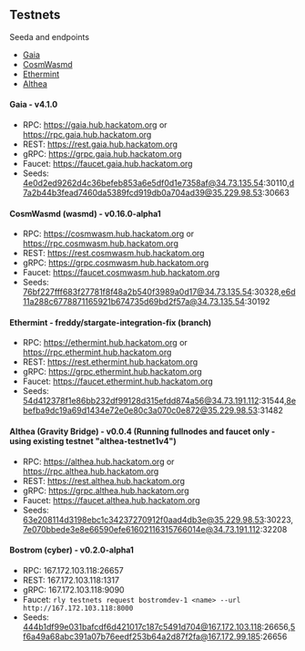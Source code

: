 ## Testnets 

Seeda and endpoints
- [Gaia](#gaia---v410) 
- [CosmWasmd](#cosmwasmd-wasmd---v0160-alpha1)
- [Ethermint](#ethermint---freddystargate-integration-fix-branch)
- [Althea](#althea-gravity-bridge---v004-running-fullnodes-and-faucet-only---using-existing-testnet-althea-testnet1v4)

#### Gaia - v4.1.0
- RPC: https://gaia.hub.hackatom.org or https://rpc.gaia.hub.hackatom.org
- REST: https://rest.gaia.hub.hackatom.org
- gRPC: https://grpc.gaia.hub.hackatom.org
- Faucet: https://faucet.gaia.hub.hackatom.org
- Seeds: 4e0d2ed9262d4c36befeb853a6e5df0d1e7358af@34.73.135.54:30110,d7a2b44b3fead7460da5389fcd919db0a704ad39@35.229.98.53:30663

#### CosmWasmd (wasmd) - v0.16.0-alpha1
- RPC: https://cosmwasm.hub.hackatom.org or https://rpc.cosmwasm.hub.hackatom.org
- REST: https://rest.cosmwasm.hub.hackatom.org
- gRPC: https://grpc.cosmwasm.hub.hackatom.org
- Faucet: https://faucet.cosmwasm.hub.hackatom.org
- Seeds: 76bf227fff683f27781f8f48a2b540f3989a0d17@34.73.135.54:30328,e6d11a288c6778871165921b674735d69bd2f57a@34.73.135.54:30192

#### Ethermint - freddy/stargate-integration-fix (branch)
- RPC: https://ethermint.hub.hackatom.org or https://rpc.ethermint.hub.hackatom.org
- REST: https://rest.ethermint.hub.hackatom.org
- gRPC: https://grpc.ethermint.hub.hackatom.org
- Faucet: https://faucet.ethermint.hub.hackatom.org
- Seeds: 54d412378f1e86bb232df99128d315efdd874a56@34.73.191.112:31544,8ebefba9dc19a69d1434e72e0e80c3a070c0e872@35.229.98.53:31482

#### Althea (Gravity Bridge) - v0.0.4 (Running fullnodes and faucet only - using existing testnet "althea-testnet1v4")
- RPC: https://althea.hub.hackatom.org or https://rpc.althea.hub.hackatom.org
- REST: https://rest.althea.hub.hackatom.org
- gRPC: https://grpc.althea.hub.hackatom.org
- Faucet: https://faucet.althea.hub.hackatom.org
- Seeds: 63e208114d3198ebc1c34237270912f0aad4db3e@35.229.98.53:30223,7e070bbede3e8e66590efe61602116315766014e@34.73.191.112:32208

#### Bostrom (cyber) - v0.2.0-alpha1
- RPC: 167.172.103.118:26657
- REST: 167.172.103.118:1317
- gRPC: 167.172.103.118:9090
- Faucet: ```rly testnets request bostromdev-1 <name> --url http://167.172.103.118:8000```
- Seeds: 444b1df99e031bafcdf6d421017c187c5491d704@167.172.103.118:26656,5f6a49a68abc391a07b76eedf253b64a2d87f2fa@167.172.99.185:26656
